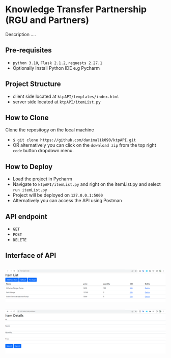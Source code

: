 # Knowledge Transfer Partnership (RGU and Partners)

Description ....


## Pre-requisites

- `python 3.10`, `Flask 2.1.2`, `requests 2.27.1`
- Optionally Install Python IDE e.g Pycharm

## Project Structure

- client side located at `ktpAPI/templates/index.html`
- server side located at `ktpAPI/itemList.py`

## How to Clone

Clone the repositogy on the local machine
- `$ git clone https://github.com/danimalik090/ktpAPI.git`
- OR alternatively you can click on the `download zip` from the top right `code` button dropdown menu.

## How to Deploy

- Load the project in Pycharm
- Navigate to `ktpAPI/itemList.py` and right on the itemList.py and select `run itemList.py`
- Project will be deployed on `127.0.0.1:5000`
- Alternatively you can access the API using Postman

## API endpoint

- `GET` 
- `POST`
- `DELETE`

## Interface of API

![API Homepage](https://github.com/danimalik090/ktpAPI/blob/main/Image1.PNG)
----
![API Additem](https://github.com/danimalik090/ktpAPI/blob/main/image2.PNG)



